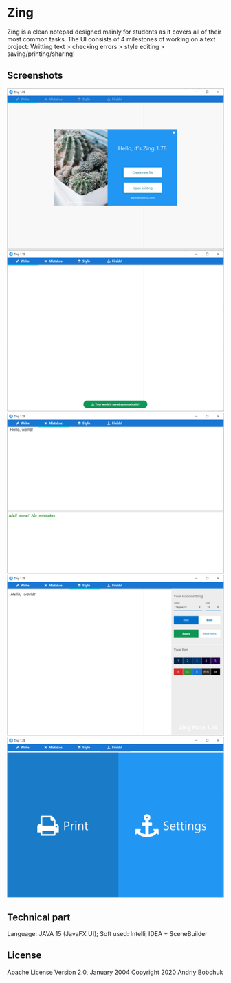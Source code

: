 # Zing
Zing is a clean notepad designed mainly for students as it covers all of their most common tasks. The UI consists of 4 milestones of working on a text project: 
Writting text > checking errors > style editing > saving/printing/sharing!

## Screenshots
![Splash Screen](/ScreenShots/1-Hello.png)
![Write Tab](/ScreenShots/2-Write.png)
![Mistakes Tab](/ScreenShots/3-Mistakes.png)
![Style Tab](/ScreenShots/4-Style.png)
![Finish Tab](/ScreenShots/5-Finish.png)


## Technical part
Language: JAVA 15 (JavaFX UI);
Soft used: Intellij IDEA + SceneBuilder

## License
Apache License
Version 2.0, January 2004
Copyright 2020 Andriy Bobchuk
